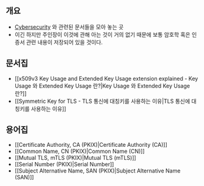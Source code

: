 ## 개요

- [Cybersecurity](https://www.cisco.com/c/en/us/products/security/what-is-cybersecurity.html) 와 관련된 문서들을 모아 놓는 곳
- 이긴 하지만 주인장이 이것에 관해 아는 것이 거의 없기 때문에 보통 암호학 혹은 인증서 관련 내용이 저장되어 있을 것이다.

## 문서집

- [[x509v3 Key Usage and Extended Key Usage extension explained - Key Usage 와 Extended Key Usage 란?|Key Usage 와 Extended Key Usage 란?]]
- [[Symmetric Key for TLS - TLS 통신에 대칭키를 사용하는 이유|TLS 통신에 대칭키를 사용하는 이유]]

## 용어집

- [[Certificate Authority, CA (PKIX)|Certificate Authority (CA)]]
- [[Common Name, CN (PKIX)|Common Name (CN)]]
- [[Mutual TLS, mTLS (PKIX)|Mutual TLS (mTLS)]]
- [[Serial Number (PKIX)|Serial Number]]
- [[Subject Alternative Name, SAN (PKIX)|Subject Alternative Name (SAN)]]